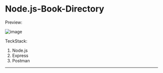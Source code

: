 # Node.js-Book-Directory

Preview:

![image](https://user-images.githubusercontent.com/15225177/221835630-f464624e-7b0a-4192-99e2-75848bfcb79c.png)

TeckStack:
1. Node.js
2. Express
3. Postman

***********************************************************************************************************
